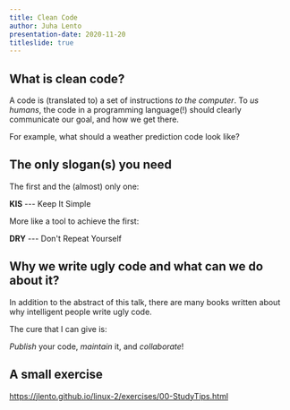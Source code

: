 ```yaml
---
title: Clean Code
author: Juha Lento
presentation-date: 2020-11-20
titleslide: true
---
```


## What is clean code?

A code is (translated to) a set of instructions *to the computer*. To *us humans*,
the code in a programming language(!) should clearly communicate our goal, and
how we get there.

For example, what should a weather prediction code look like?


## The only slogan(s) you need

The first and the (almost) only one:

**KIS** --- Keep It Simple

More like a tool to achieve the first:

**DRY** --- Don't Repeat Yourself


## Why we write ugly code and what can we do about it?

In addition to the abstract of this talk, there are many books written about why
intelligent people write ugly code.

The cure that I can give is:

*Publish* your code, *maintain* it, and *collaborate*!


## A small exercise

<https://jlento.github.io/linux-2/exercises/00-StudyTips.html>
